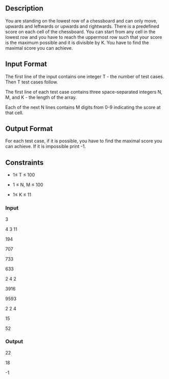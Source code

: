 ## Description
You are standing on the lowest row of a chessboard and can only move, upwards and leftwards or upwards and rightwards. There is a predefined score on each cell of the chessboard. You can start from any cell in the lowest row and you have to reach the uppermost row such that your score is the maximum possible and it is divisible by K. You have to find the maximal score you can achieve.

## Input Format
The first line of the input contains one integer T - the number of test cases. Then T test cases follow.

The first line of each test case contains three space-separated integers N, M, and K - the length of the array.

Each of the next N lines contains M digits from 0-9 indicating the score at that cell.

## Output Format
For each test case, if it is possible, you have to find the maximal score you can achieve. If it is impossible print -1.

## Constraints
- 1≤ T ≤ 100

- 1 ≤ N, M ≤ 100

- 1≤ K ≤ 11


### Input
3

4 3 11

194

707

733

633

2 4 2

3916

9593

2 2 4

15

52

### Output

22

18

-1